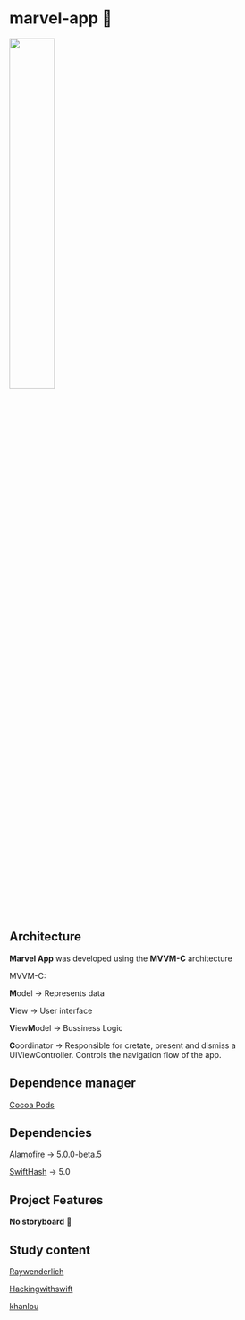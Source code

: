 # marvel-app :iphone:

<img src="app.gif" width="40%">

## Architecture

**Marvel App** was developed using the **MVVM-C** architecture

MVVM-C:

**M**odel -> Represents data<p>
**V**iew -> User interface<p>
**V**iew**M**odel -> Bussiness Logic<p>
**C**oordinator -> Responsible for cretate, present and dismiss a UIViewController. Controls the navigation flow of the app.<p>

## Dependence manager

[Cocoa Pods](https://cocoapods.org/) <p>

## Dependencies

[Alamofire](https://github.com/Alamofire/Alamofire)  -> 5.0.0-beta.5 <p>
[SwiftHash](https://github.com/onmyway133/SwiftHash) -> 5.0 <p>

## Project Features

**No storyboard** :raised_hands:

## Study content

[Raywenderlich](https://www.raywenderlich.com/158-coordinator-tutorial-for-ios-getting-started) <p>
[Hackingwithswift](https://www.hackingwithswift.com/articles/71/how-to-use-the-coordinator-pattern-in-ios-apps) <p>
[khanlou](https://khanlou.com/) <p>

